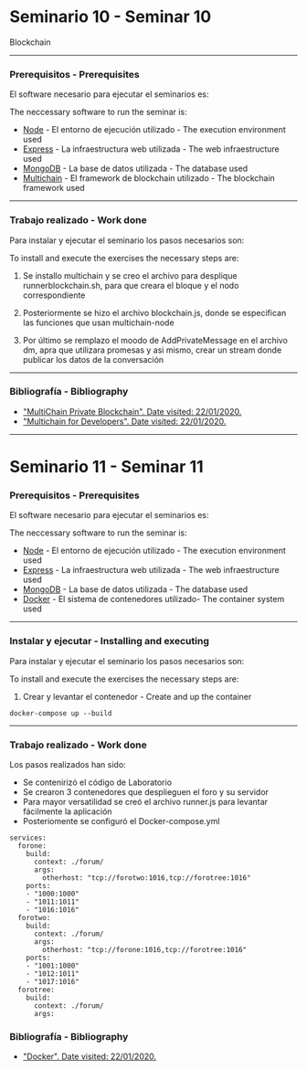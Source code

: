 # Seminario 10 - Seminar 10

Blockchain

---

### Prerequisitos - Prerequisites

El software necesario para ejecutar el seminarios es:

The neccessary software to run the seminar is:

- [Node](https://nodejs.org) - El entorno de ejecución utilizado - The execution environment used
- [Express](https://expressjs.com) - La infraestructura web utilizada - The web infraestructure used
- [MongoDB](https://www.mongodb.com) - La base de datos utilizada - The database used
- [Multichain](https://www.multichain.com/) - El framework de blockchain utilizado - The blockchain framework used

---

### Trabajo realizado - Work done

Para instalar y ejecutar el seminario los pasos necesarios son:

To install and execute the exercises the necessary steps are:

1. Se installo multichain y se creo el archivo para desplique runnerblockchain.sh, para que creara el bloque y el nodo correspondiente

2. Posteriormente se hizo el archivo blockchain.js, donde se especifican las funciones que usan multichain-node

3. Por último se remplazo el moodo de AddPrivateMessage en el archivo dm, apra que utilizara promesas y asi mismo, crear un stream donde publicar los datos de la conversación

---

### Bibliografía - Bibliography

- ["MultiChain Private Blockchain". Date visited: 22/01/2020.](https://www.multichain.com/download/MultiChain-White-Paper.pdf)
- ["Multichain for Developers". Date visited: 22/01/2020.](https://www.multichain.com/developers/)

---

# Seminario 11 - Seminar 11

### Prerequisitos - Prerequisites

El software necesario para ejecutar el seminarios es:

The neccessary software to run the seminar is:

- [Node](https://nodejs.org) - El entorno de ejecución utilizado - The execution environment used
- [Express](https://expressjs.com) - La infraestructura web utilizada - The web infraestructure used
- [MongoDB](https://www.mongodb.com) - La base de datos utilizada - The database used
- [Docker](https://www.docker.com/) - El sistema de contenedores utilizado- The container system used

---

### Instalar y ejecutar - Installing and executing

Para instalar y ejecutar el seminario los pasos necesarios son:

To install and execute the exercises the necessary steps are:

1. Crear y levantar el contenedor - Create and up the container

```
docker-compose up --build
```

---

### Trabajo realizado - Work done

Los pasos realizados han sido:

- Se contenirizó el código de Laboratorio
- Se crearon 3 contenedores que desplieguen el foro y su servidor
- Para mayor versatilidad se creó el archivo runner.js para levantar fácilmente la aplicación
- Posteriomente se configuró el Docker-compose.yml

```
services:
  forone:
    build:
      context: ./forum/
      args:
        otherhost: "tcp://forotwo:1016,tcp://forotree:1016"
    ports:
    - "1000:1000"
    - "1011:1011"
    - "1016:1016"
  forotwo:
    build:
      context: ./forum/
      args:
        otherhost: "tcp://forone:1016,tcp://forotree:1016"
    ports:
    - "1001:1000"
    - "1012:1011"
    - "1017:1016"
  forotree:
    build:
      context: ./forum/
      args:

```

### Bibliografía - Bibliography

- ["Docker". Date visited: 22/01/2020.](https://www.docker.com/)
